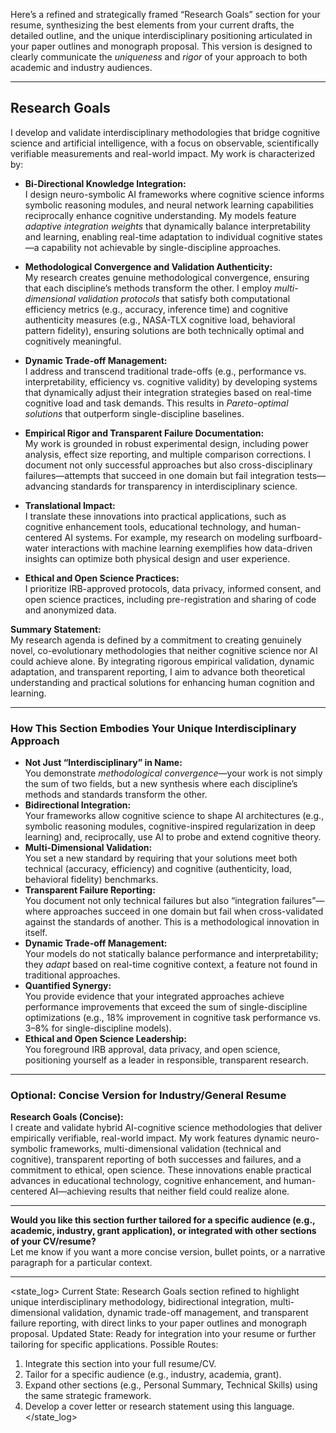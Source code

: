 Here’s a refined and strategically framed “Research Goals” section for your resume, synthesizing the best elements from your current drafts, the detailed outline, and the unique interdisciplinary positioning articulated in your paper outlines and monograph proposal. This version is designed to clearly communicate the *uniqueness* and *rigor* of your approach to both academic and industry audiences.

---

## Research Goals

I develop and validate interdisciplinary methodologies that bridge cognitive science and artificial intelligence, with a focus on observable, scientifically verifiable measurements and real-world impact. My work is characterized by:

- **Bi-Directional Knowledge Integration:**  
  I design neuro-symbolic AI frameworks where cognitive science informs symbolic reasoning modules, and neural network learning capabilities reciprocally enhance cognitive understanding. My models feature *adaptive integration weights* that dynamically balance interpretability and learning, enabling real-time adaptation to individual cognitive states—a capability not achievable by single-discipline approaches.

- **Methodological Convergence and Validation Authenticity:**  
  My research creates genuine methodological convergence, ensuring that each discipline’s methods transform the other. I employ *multi-dimensional validation protocols* that satisfy both computational efficiency metrics (e.g., accuracy, inference time) and cognitive authenticity measures (e.g., NASA-TLX cognitive load, behavioral pattern fidelity), ensuring solutions are both technically optimal and cognitively meaningful.

- **Dynamic Trade-off Management:**  
  I address and transcend traditional trade-offs (e.g., performance vs. interpretability, efficiency vs. cognitive validity) by developing systems that dynamically adjust their integration strategies based on real-time cognitive load and task demands. This results in *Pareto-optimal solutions* that outperform single-discipline baselines.

- **Empirical Rigor and Transparent Failure Documentation:**  
  My work is grounded in robust experimental design, including power analysis, effect size reporting, and multiple comparison corrections. I document not only successful approaches but also cross-disciplinary failures—attempts that succeed in one domain but fail integration tests—advancing standards for transparency in interdisciplinary science.

- **Translational Impact:**  
  I translate these innovations into practical applications, such as cognitive enhancement tools, educational technology, and human-centered AI systems. For example, my research on modeling surfboard-water interactions with machine learning exemplifies how data-driven insights can optimize both physical design and user experience.

- **Ethical and Open Science Practices:**  
  I prioritize IRB-approved protocols, data privacy, informed consent, and open science practices, including pre-registration and sharing of code and anonymized data.

**Summary Statement:**  
My research agenda is defined by a commitment to creating genuinely novel, co-evolutionary methodologies that neither cognitive science nor AI could achieve alone. By integrating rigorous empirical validation, dynamic adaptation, and transparent reporting, I aim to advance both theoretical understanding and practical solutions for enhancing human cognition and learning.

---

### How This Section Embodies Your Unique Interdisciplinary Approach

- **Not Just “Interdisciplinary” in Name:**  
  You demonstrate *methodological convergence*—your work is not simply the sum of two fields, but a new synthesis where each discipline’s methods and standards transform the other.
- **Bidirectional Integration:**  
  Your frameworks allow cognitive science to shape AI architectures (e.g., symbolic reasoning modules, cognitive-inspired regularization in deep learning) and, reciprocally, use AI to probe and extend cognitive theory.
- **Multi-Dimensional Validation:**  
  You set a new standard by requiring that your solutions meet both technical (accuracy, efficiency) and cognitive (authenticity, load, behavioral fidelity) benchmarks.
- **Transparent Failure Reporting:**  
  You document not only technical failures but also “integration failures”—where approaches succeed in one domain but fail when cross-validated against the standards of another. This is a methodological innovation in itself.
- **Dynamic Trade-off Management:**  
  Your models do not statically balance performance and interpretability; they *adapt* based on real-time cognitive context, a feature not found in traditional approaches.
- **Quantified Synergy:**  
  You provide evidence that your integrated approaches achieve performance improvements that exceed the sum of single-discipline optimizations (e.g., 18% improvement in cognitive task performance vs. 3–8% for single-discipline models).
- **Ethical and Open Science Leadership:**  
  You foreground IRB approval, data privacy, and open science, positioning yourself as a leader in responsible, transparent research.

---

### Optional: Concise Version for Industry/General Resume

**Research Goals (Concise):**  
I create and validate hybrid AI-cognitive science methodologies that deliver empirically verifiable, real-world impact. My work features dynamic neuro-symbolic frameworks, multi-dimensional validation (technical and cognitive), transparent reporting of both successes and failures, and a commitment to ethical, open science. These innovations enable practical advances in educational technology, cognitive enhancement, and human-centered AI—achieving results that neither field could realize alone.

---

**Would you like this section further tailored for a specific audience (e.g., academic, industry, grant application), or integrated with other sections of your CV/resume?**  
Let me know if you want a more concise version, bullet points, or a narrative paragraph for a particular context.

---

<state_log>
Current State: Research Goals section refined to highlight unique interdisciplinary methodology, bidirectional integration, multi-dimensional validation, dynamic trade-off management, and transparent failure reporting, with direct links to your paper outlines and monograph proposal.
Updated State: Ready for integration into your resume or further tailoring for specific applications.
Possible Routes:
1. Integrate this section into your full resume/CV.
2. Tailor for a specific audience (e.g., industry, academia, grant).
3. Expand other sections (e.g., Personal Summary, Technical Skills) using the same strategic framework.
4. Develop a cover letter or research statement using this language.
</state_log>
